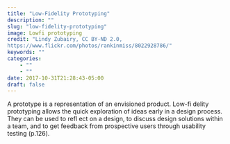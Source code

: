 ```yaml
---
title: "Low-Fidelity Prototyping"
description: ""
slug: "low-fidelity-prototyping"
image: Lowfi prototyping
credit: "Lindy Zubairy, CC BY-ND 2.0,https://www.flickr.com/photos/rankinmiss/8022928786/"
keywords: ""
categories:
    - ""
    - ""
date: 2017-10-31T21:28:43-05:00
draft: false
---
```


A prototype is a representation of an envisioned product. Low-fi delity prototyping allows the quick exploration of ideas early in a design process. They can be used to refl ect on a design, to discuss design solutions within a team, and to get feedback from prospective users through usability testing (p.126).
